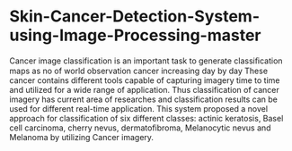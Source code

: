 # Skin-Cancer-Detection-System-using-Image-Processing-master
 Cancer image classification is an important task to generate classiﬁcation maps as no of world observation cancer increasing day by day  These cancer contains different tools capable of capturing imagery time to time and utilized for a wide range of application.  Thus classification of cancer imagery has current area of researches and classification results can be used for different real-time application. This system proposed a novel approach for classification of six different classes: actinic keratosis, Basel cell carcinoma, cherry nevus, dermatofibroma, Melanocytic nevus and Melanoma by utilizing Cancer imagery. 

